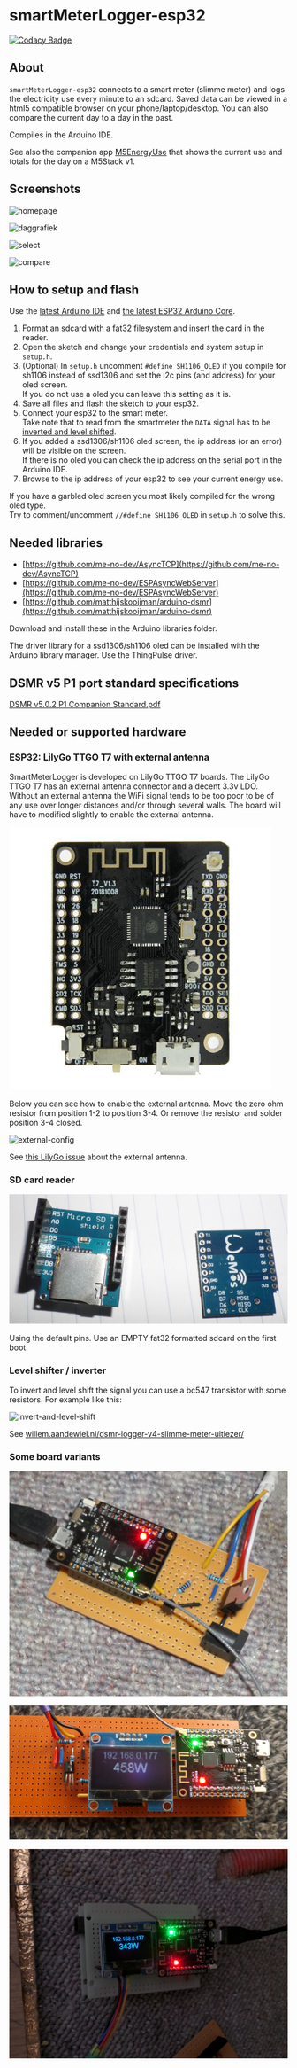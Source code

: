 # smartMeterLogger-esp32

[![Codacy Badge](https://api.codacy.com/project/badge/Grade/5abe0cc3faa54a05a6acfe6b68e5eac6)](https://app.codacy.com/gh/CelliesProjects/smartMeterLogger-esp32?utm_source=github.com&utm_medium=referral&utm_content=CelliesProjects/smartMeterLogger-esp32&utm_campaign=Badge_Grade)

## About

`smartMeterLogger-esp32` connects to a smart meter (slimme meter) and logs the electricity use every minute to an sdcard. Saved data can be viewed in a html5 compatible browser on your phone/laptop/desktop. You can also compare the current day to a day in the past.

Compiles in the Arduino IDE.

See also the companion app [M5EnergyUse](https://github.com/CelliesProjects/M5-energyUse) that shows the current use and totals for the day on a M5Stack v1.

## Screenshots

![homepage](https://user-images.githubusercontent.com/24290108/190145362-c3f6d9c5-b6c4-4021-999b-009468b346af.png)

![daggrafiek](https://user-images.githubusercontent.com/24290108/190145677-0206855c-0bdd-43c4-a79b-dd22dcc20211.png)

![select](https://user-images.githubusercontent.com/24290108/190147164-d3d2fc5b-c7e4-45ad-9924-6707d72e6681.png)

![compare](https://user-images.githubusercontent.com/24290108/190146801-1e97c788-b5f3-4310-b483-e797b78c5fe2.png)

## How to setup and flash

Use the [latest Arduino IDE](https://github.com/arduino/arduino-ide/releases/latest) and [the latest ESP32 Arduino Core](https://github.com/espressif/arduino-esp32/releases/latest).

1.  Format an sdcard with a fat32 filesystem and insert the card in the reader. 
2.  Open the sketch and change your credentials and system setup in `setup.h`.
3.  (Optional) In `setup.h` uncomment `#define SH1106_OLED` if you compile for sh1106 instead of ssd1306 and set the i2c pins (and address) for your oled screen.<br>If you do not use a oled you can leave this setting as it is.
4.  Save all files and flash the sketch to your esp32.
5.  Connect your esp32 to the smart meter.<br>Take note that to read from the smartmeter the `DATA` signal has to be [inverted and level shifted](#level-shifter--inverter).
6.  If you added a ssd1306/sh1106 oled screen, the ip address (or an error) will be visible on the screen.<br>If there is no oled you can check the ip address on the serial port in the Arduino IDE.
7.  Browse to the ip address of your esp32 to see your current energy use.

If you have a garbled oled screen you most likely compiled for the wrong oled type.<br>Try to comment/uncomment `//#define SH1106_OLED` in `setup.h` to solve this.

## Needed libraries

- [https://github.com/me-no-dev/AsyncTCP](https://github.com/me-no-dev/AsyncTCP)
- [https://github.com/me-no-dev/ESPAsyncWebServer](https://github.com/me-no-dev/ESPAsyncWebServer)
- [https://github.com/matthijskooijman/arduino-dsmr](https://github.com/matthijskooijman/arduino-dsmr)

Download and install these in the Arduino libraries folder.

The driver library for a ssd1306/sh1106 oled can be installed with the Arduino library manager. Use the ThingPulse driver.

## DSMR v5 P1 port standard specifications

[DSMR v5.0.2 P1 Companion Standard.pdf](https://github.com/matthijskooijman/arduino-dsmr/blob/master/specs/DSMR%20v5.0.2%20P1%20Companion%20Standard.pdf)

## Needed or supported hardware

### ESP32: LilyGo TTGO T7 with external antenna

SmartMeterLogger is developed on LilyGo TTGO T7 boards. The LilyGo TTGO T7 has an external antenna connector and a decent 3.3v LDO.<br>Without an external antenna the WiFi signal tends to be too poor to be of any use over longer distances and/or through several walls. The board will have to modified slightly to enable the external antenna. 

![T7 pic](img/t7.jpg)

Below you can see how to enable the external antenna. Move the zero ohm resistor from position 1-2 to position 3-4. Or remove the resistor and solder position 3-4 closed.

![external-config](https://user-images.githubusercontent.com/17033305/78676790-34fd1080-78e7-11ea-8bb0-aee88efe75a6.jpg)

See [this LilyGo issue](https://github.com/LilyGO/ESP32-MINI-32-V1.3/issues/4#issuecomment-610394847) about the external antenna.

### SD card reader

![card reader](img/sdboard.png)

Using the default pins.
Use an EMPTY fat32 formatted sdcard on the first boot. 

### Level shifter / inverter

To invert and level shift the signal you can use a bc547 transistor with some resistors. For example like this:

![invert-and-level-shift](https://willem.aandewiel.nl/wp-content/uploads/2019/04/DSMR_LevelShifter_Circuit-300x251.png)

See [willem.aandewiel.nl/dsmr-logger-v4-slimme-meter-uitlezer/](https://willem.aandewiel.nl/index.php/2019/04/09/dsmr-logger-v4-slimme-meter-uitlezer/)

### Some board variants

![board no oled](img/board_no_oled.png)

![board sh1106](img/board_sh1106.png)

![board ssd1306](img/board_ssd1306.png)
